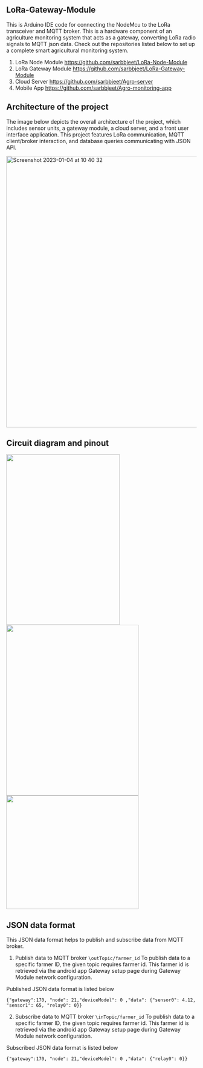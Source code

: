 ## LoRa-Gateway-Module
This is Arduino IDE code for connecting the NodeMcu to the LoRa transceiver and MQTT broker.
This is a hardware component of an agriculture monitoring system that acts as a gateway, converting LoRa radio signals to MQTT json data.
Check out the repositories listed below to set up a complete smart agricultural monitoring system.
1. LoRa Node Module  https://github.com/sarbbjeet/LoRa-Node-Module 
2. LoRa Gateway Module https://github.com/sarbbjeet/LoRa-Gateway-Module
3. Cloud Server https://github.com/sarbbjeet/Agro-server
4. Mobile App https://github.com/sarbbjeet/Agro-monitoring-app


## Architecture of the project 
The image below depicts the overall architecture of the project, which includes sensor units, a gateway module, a cloud server, and a front user interface application.
This project features LoRa communication, MQTT client/broker interaction, and database queries communicating with JSON API.


<img width="716" alt="Screenshot 2023-01-04 at 10 40 32" src="https://user-images.githubusercontent.com/9445093/211218105-fccd1078-afa1-4744-a16c-c1dd53dca03f.png">



## Circuit diagram and pinout 
<div>
<img src="https://user-images.githubusercontent.com/9445093/211204315-8b8ad0b5-50f1-4df3-b28f-93b959d527ee.jpg" width="300" height="450"> 
<img src="https://user-images.githubusercontent.com/9445093/211204672-922aaf1e-18c4-45a8-816c-1bd70f330496.png" width="350" height="450"> 
<img src="https://user-images.githubusercontent.com/9445093/211204380-8417683c-5197-4ce3-9d2e-45794c0948ff.png" width="350" height="300"> 
</div>

## JSON data format
This JSON data format helps to publish and subscribe data from MQTT broker. 
1. Publish data to MQTT broker 
``` \outTopic/farmer_id ``` To publish data to a specific farmer ID, the given topic requires farmer id.
This farmer id is retrieved via the android app Gateway setup page during Gateway Module network configuration.

Published JSON data format is listed below 
```
{"gateway":170, "node": 21,"deviceModel": 0 ,"data": {"sensor0": 4.12, "sensor1": 65, "relay0": 0}}
```
2. Subscribe data to MQTT broker 
``` \inTopic/farmer_id ``` To publish data to a specific farmer ID, the given topic requires farmer id.
This farmer id is retrieved via the android app Gateway setup page during Gateway Module network configuration.

Subscribed JSON data format is listed below 
```
{"gateway":170, "node": 21,"deviceModel": 0 ,"data": {"relay0": 0}}
```
